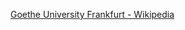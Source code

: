 ﻿[Goethe University Frankfurt - Wikipedia](https://en.wikipedia.org/wiki/Goethe_University_Frankfurt)